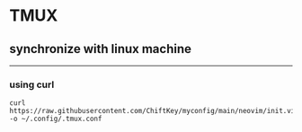 # TMUX

## synchronize with linux machine
---
### using curl
```
curl https://raw.githubusercontent.com/ChiftKey/myconfig/main/neovim/init.vim -o ~/.config/.tmux.conf
```